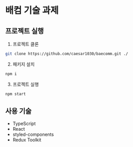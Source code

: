 # 배컴 기술 과제

## 프로젝트 실행

1. 프로젝트 클론

```bash
git clone https://github.com/caesar1030/baecomm.git ./
```

2. 패키지 설치

```bash
npm i
```

3. 프로젝트 실행

```bash
npm start
```

## 사용 기술

- TypeScript
- React
- styled-components
- Redux Toolkit
